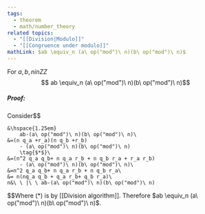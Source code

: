 ```yaml
---
tags:
  - theorem
  - math/number_theory
related topics:
  - "[[Division|Modulo]]"
  - "[[Congruence under modulo]]"
mathLink: $ab \equiv_n (a\ op("mod")\ n)(b\ op("mod")\ n)$
---
```

For $a,b,n in ZZ$$$
ab \equiv_n (a\ op("mod")\ n)(b\ op("mod")\ n)$$
##### Proof:
Consider$$

	&\hspace{1.25em}
		ab-(a\ op("mod")\ n)(b\ op("mod")\ n)\
	&=(n q_a +r_a)(n q_b +r_b)
		- (a\ op("mod")\ n)(b\ op("mod")\ n)
		\tag{$*$}\
	&=(n^2 q_a q_b+ n q_a r_b + n q_b r_a + r_a r_b)
		- (a\ op("mod")\ n)(b\ op("mod")\ n)\
	&=n^2 q_a q_b+ n q_a r_b + n q_b r_a\
	&= n(nq_a q_b + q_a r_b+ q_b r_a)\
	n&\ \ |\ \ ab-(a\ op("mod")\ n)(b\ op("mod")\ n)

$$Where $(*)$ is by [[Division algorithm]]. Therefore $ab \equiv_n (a\ op("mod")\ n)(b\ op("mod")\ n)$.
